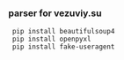 ### parser for vezuviy.su
```
 pip install beautifulsoup4
 pip install openpyxl
 pip install fake-useragent
